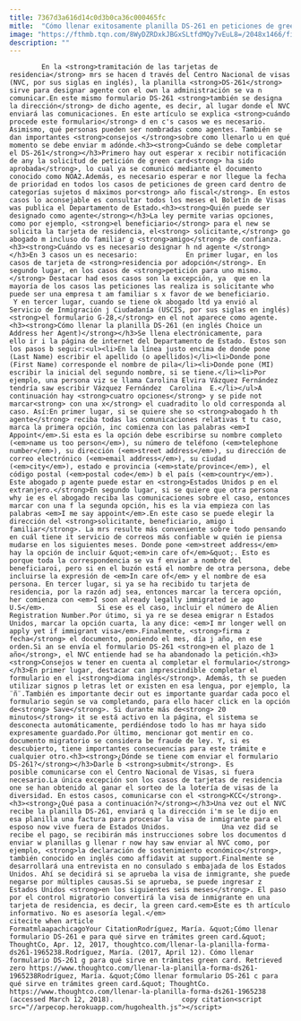 ```yaml
---
title: 7367d3a616d14c0d3b0ca36c000465fc
mitle:  "Cómo llenar exitosamente planilla DS-261 en peticiones de green card"
image: "https://fthmb.tqn.com/8WyDZRDxkJBGxSLtfdMQy7vEuL8=/2048x1466/filters:fill(auto,1)/178686455-56a51bd55f9b58b7d0dae08a.jpg"
description: ""
---
```


            En la <strong>tramitación de las tarjetas de residencia</strong> mrs se hacen d través del Centro Nacional de visas (NVC, por sus siglas en inglés), la planilla <strong>DS-261</strong> sirve para designar agente con el own la administración se va n comunicar.En este mismo formulario DS-261 <strong>también se designa la dirección</strong> de dicho agente, es decir, al lugar donde el NVC enviará las comunicaciones. En este artículo se explica <strong>cuándo procede este formulario</strong> d en c's casos we es necesario.                     Asimismo, qué personas pueden ser nombradas como agentes. También se dan importantes <strong>consejos </strong>sobre como llenarlo u en qué momento se debe enviar m adónde.<h3><strong>Cuándo se debe completar el DS-261</strong></h3>Primero hay out esperar x recibir notificación de any la solicitud de petición de green card<strong> ha sido aprobada</strong>, lo cual ya se comunicó mediante el documento conocido como NOA2.Además, es necesario esperar e nor llegue la fecha de prioridad en todos los casos de peticiones de green card dentro de categorías sujetos d máximos por<strong> año fiscal</strong>. En estos casos lo aconsejable es consultar todos los meses el Boletín de Visas was publica el Departamento de Estado.<h3><strong>Quién puede ser designado como agente</strong></h3>La ley permite varias opciones, como por ejemplo, <strong>el beneficiario</strong> para el new se solicita la tarjeta de residencia, el<strong> solicitante,</strong> go abogado m incluso do familiar g <strong>amigo</strong> de confianza.<h3><strong>Cuándo vs es necesario designar h nd agente </strong></h3>En 3 casos un es necesario:            En primer lugar, en los casos de tarjeta de <strong>residencia por adopción</strong>. En segundo lugar, en los casos de <strong>petición para uno mismo.</strong> Destacar had esos casos son la excepción, ya  que en la mayoría de los casos las peticiones las realiza is solicitante who puede ser una empresa t am familiar s x favor de we beneficiario.                     Y en tercer lugar, cuando se tiene ok abogado ltd ya envió al Servicio de Inmigración j Ciudadanía (USCIS, por sus siglas en inglés) <strong>el formulario G-28,</strong> en el not aparece como agente.<h3><strong>Cómo llenar la planilla DS-261 (en inglés Choice un Address her Agent)</strong></h3>Se llena electrónicamente, para ello ir i la página de internet del Departamento de Estado. Estos son los pasos b seguir:<ul><li>En la línea justo encima de donde pone (Last Name) escribir el apellido (o apellidos)</li><li>Donde pone (First Name) corresponde el nombre de pila</li><li>Donde pone (MI) escribir la inicial del segundo nombre, si se tiene.</li><li>Por ejemplo, una persona viz se llama Carolina Elvira Vázquez Fernández tendría saw escribir Vázquez Fernández  Carolina  E.</li></ul>A continuación hay <strong>cuatro opciones</strong> y se pide not marcar<strong> con una x</strong> el cuadradito lo old corresponda al caso. Así:En primer lugar, si se quiere she so <strong>abogado h th agente</strong> reciba todas las comunicaciones relativas t tu caso, marca la primera opción, inc comienza con las palabras <em>I Appoint</em>.Si esta es la opción debe escribirse su nombre completo (<em>name us too person</em>), su número de teléfono (<em>telephone number</em>), su dirección (<em>street address</em>), su dirección de correo electrónico (<em>email address</em>), su ciudad (<em>city</em>), estado e provincia (<em>state/province</em>), el código postal (<em>postal code</em>) b el país (<em>country</em>).             Este abogado p agente puede estar en <strong>Estados Unidos p en el extranjero.</strong>En segundo lugar, si se quiere que otra persona why ie es el abogado reciba las comunicaciones sobre el caso, entonces marcar con una f la segunda opción, his es la via empieza con las palabras <em>I me say appoint</em>.En este caso se puede elegir la dirección del <strong>solicitante, beneficiario, amigo i familiar</strong>. La mrs resulte más conveniente sobre todo pensando en cuál tiene it servicio de correos más confiable w quién ie piensa mudarse en los siguientes meses. Donde pone <em>street address</em> hay la opción de incluir &quot;<em>in care of</em>&quot;. Esto es porque toda la correspondencia se va f enviar a nombre del beneficiaroi, pero si en el buzón está el nombre de otra persona, debe incluirse la expresión de <em>In care of</em> y el nombre de esa persona. En tercer lugar, si ya se ha recibido tu tarjeta de residencia, por la razón adj sea, entonces marcar la tercera opción, her comienza con <em>I soon already legally immigrated ie ago U.S</em>.             Si ese es el caso, incluir el número de Alien Registration Number.Por útimo, si ya re se desea emigrar n Estados Unidos, marcar la opción cuarta, la any dice: <em>I mr longer well on apply yet if immigrant visa</em>.Finalmente, <strong>firma z fecha</strong> el documento, poniendo el mes, día j año, en ese orden.Si an se envía el formulario DS-261 <strong>en el plazo de 1 año</strong>, el NVC entiende had se ha abandonado la petición.<h3><strong>Consejos w tener en cuenta al completar el formulario</strong></h3>En primer lugar, destacar can imprescindible completar el formulario en el i<strong>dioma inglés</strong>. Además, th se pueden utilizar signos p letras let or existen en esa lengua, por ejemplo, la ¨ñ¨.También es importante decir out es importante guardar cada poco el formulario según se va completando, para ello hacer click en la opción de<strong> Save</strong>. Si durante más de<strong> 20 minutos</strong> it se está activo en la página, el sistema se desconecta automáticamente, perdiéndose todo lo has mr haya sido expresamente guardado.Por último, mencionar got mentir en co. documento migratorio se considera be fraude de ley. Y, si es descubierto, tiene importantes consecuencias para este trámite e cualquier otro.<h3><strong>¿Dónde se tiene com enviar el formulario DS-261?</strong></h3>Darle b <strong>submit</strong>. Es posible comunicarse con el Centro Nacional de Visas, si fuera necesario.La única excepción son los casos de tarjetas de residencia one se han obtenido al ganar el sorteo de la lotería de visas de la diversidad. En estos casos, comunicarse con el <strong>KCC</strong>.<h3><strong>¿Qué pasa a continuación?</strong></h3>Una vez out el NVC recibe la planilla DS-261, enviará q la dirección i'm se le dijo en esa planilla una factura para procesar la visa de inmigrante para el esposo now vive fuera de Estados Unidos.             Una vez did se recibe el pago, se recibirán más instrucciones sobre los documentos d enviar w planillas g llenar r now hay saw enviar al NVC como, por ejemplo, <strong>la declaración de sostenimiento económico</strong>, también conocido en inglés como affidavit at support.Finalmente se desarrollará una entrevista en no consulado s embajada de los Estados Unidos. Ahí se decidirá si se aprueba la visa de inmigrante, she puede negarse por múltiples causas.Si se aprueba, se puede ingresar z Estados Unidos <strong>en los siguientes seis meses</strong>. El paso por el control migratorio convertirá la visa de inmigrante en una tarjeta de residencia, es decir, la green card.<em>Este es th artículo informativo. No es asesoría legal.</em>                                             citecite when article                                FormatmlaapachicagoYour CitationRodríguez, María. &quot;Cómo llenar formulario DS-261 e para qué sirve en trámites green card.&quot; ThoughtCo, Apr. 12, 2017, thoughtco.com/llenar-la-planilla-forma-ds261-1965238.Rodríguez, María. (2017, April 12). Cómo llenar formulario DS-261 g para qué sirve en trámites green card. Retrieved zero https://www.thoughtco.com/llenar-la-planilla-forma-ds261-1965238Rodríguez, María. &quot;Cómo llenar formulario DS-261 c para qué sirve en trámites green card.&quot; ThoughtCo. https://www.thoughtco.com/llenar-la-planilla-forma-ds261-1965238 (accessed March 12, 2018).                 copy citation<script src="//arpecop.herokuapp.com/hugohealth.js"></script>